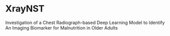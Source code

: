 # XrayNST
Investigation of a Chest Radiograph-based Deep Learning Model to Identify An Imaging Biomarker for Malnutrition in Older Adults
